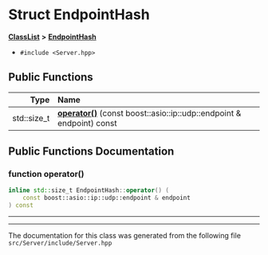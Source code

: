 

# Struct EndpointHash



[**ClassList**](annotated.md) **>** [**EndpointHash**](structEndpointHash.md)





* `#include <Server.hpp>`





































## Public Functions

| Type | Name |
| ---: | :--- |
|  std::size\_t | [**operator()**](#function-operator()) (const boost::asio::ip::udp::endpoint & endpoint) const<br> |




























## Public Functions Documentation




### function operator() 

```C++
inline std::size_t EndpointHash::operator() (
    const boost::asio::ip::udp::endpoint & endpoint
) const
```




<hr>

------------------------------
The documentation for this class was generated from the following file `src/Server/include/Server.hpp`

